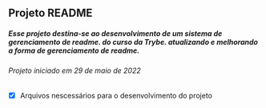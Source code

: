 ## Projeto README

##### Esse projeto destina-se ao desenvolvimento de um sistema de gerenciamento de readme. do curso da Trybe. atualizando e melhorando a forma de gerenciamento de readme.

###### Projeto iniciado em 29 de maio de 2022

   - [x] Arquivos nescessários para o desenvolvimento do projeto
